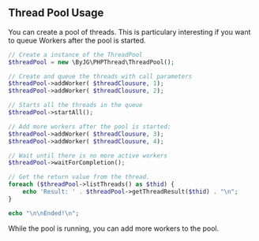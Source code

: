 ## Thread Pool Usage

You can create a pool of threads. This is particulary interesting if you want to queue Workers
after the pool is started.

```php
// Create a instance of the ThreadPool
$threadPool = new \ByJG\PHPThread\ThreadPool();

// Create and queue the threads with call parameters
$threadPool->addWorker( $threadClousure, 1);
$threadPool->addWorker( $threadClousure, 2);

// Starts all the threads in the queue
$threadPool->startAll();

// Add more workers after the pool is started:
$threadPool->addWorker( $threadClousure, 3);
$threadPool->addWorker( $threadClousure, 4);

// Wait until there is no more active workers
$threadPool->waitForCompletion();

// Get the return value from the thread.
foreach ($threadPool->listThreads() as $thid) {
    echo 'Result: ' . $threadPool->getThreadResult($thid) . "\n";
}

echo "\n\nEnded!\n";
```

While the pool is running, you can add more workers to the pool. 
